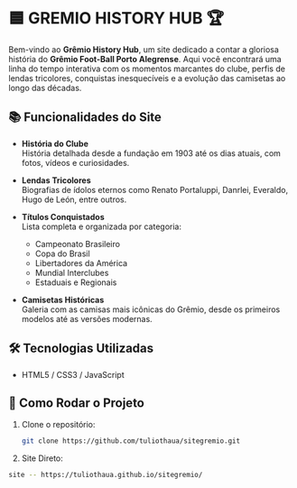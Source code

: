 # 🟦 GREMIO HISTORY HUB 🏆

Bem-vindo ao **Grêmio History Hub**, um site dedicado a contar a gloriosa história do **Grêmio Foot-Ball Porto Alegrense**. Aqui você encontrará uma linha do tempo interativa com os momentos marcantes do clube, perfis de lendas tricolores, conquistas inesquecíveis e a evolução das camisetas ao longo das décadas.

## 📚 Funcionalidades do Site

- **História do Clube**  
  História detalhada desde a fundação em 1903 até os dias atuais, com fotos, vídeos e curiosidades.

- **Lendas Tricolores**  
  Biografias de ídolos eternos como Renato Portaluppi, Danrlei, Everaldo, Hugo de León, entre outros.

- **Títulos Conquistados**  
  Lista completa e organizada por categoria:
  - Campeonato Brasileiro
  - Copa do Brasil
  - Libertadores da América
  - Mundial Interclubes
  - Estaduais e Regionais

- **Camisetas Históricas**  
  Galeria com as camisas mais icônicas do Grêmio, desde os primeiros modelos até as versões modernas.

## 🛠️ Tecnologias Utilizadas

- HTML5 / CSS3 / JavaScript   

## 🚀 Como Rodar o Projeto

1. Clone o repositório:
   ```bash
   git clone https://github.com/tuliothaua/sitegremio.git 
   ```

2. Site Direto:
  ```bash
site -- https://tuliothaua.github.io/sitegremio/  
  ```
